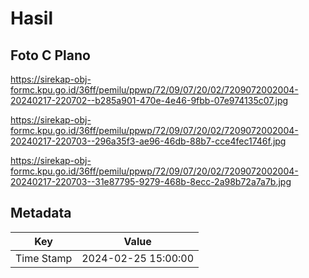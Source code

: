 # Hasil

## Foto C Plano

https://sirekap-obj-formc.kpu.go.id/36ff/pemilu/ppwp/72/09/07/20/02/7209072002004-20240217-220702--b285a901-470e-4e46-9fbb-07e974135c07.jpg

https://sirekap-obj-formc.kpu.go.id/36ff/pemilu/ppwp/72/09/07/20/02/7209072002004-20240217-220703--296a35f3-ae96-46db-88b7-cce4fec1746f.jpg

https://sirekap-obj-formc.kpu.go.id/36ff/pemilu/ppwp/72/09/07/20/02/7209072002004-20240217-220703--31e87795-9279-468b-8ecc-2a98b72a7a7b.jpg


## Metadata

| Key        | Value               |
| ---------- | ------------------- |
| Time Stamp | 2024-02-25 15:00:00 |



